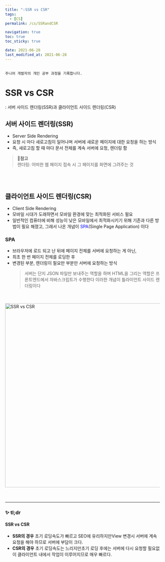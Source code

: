 ```yaml
---
title: "💡SSR vs CSR"
tags:
  - [CS]
permalink: /cs/SSRandCSR

navigation: true
toc: true
toc_sticky: true

date: 2021-06-28
last_modified_at: 2021-06-28
---
```


![]()

`주니어 개발자의 개인 공부 과정을 기록합니다.`

# SSR vs CSR

: 서버 사이드 렌더링(SSR)과 클라이언트 사이드 렌더링(CSR)

## 서버 사이드 렌더링(SSR)

- Server Side Rendering
- 요청 시 마다 새로고침이 일어나며 서버에 새로운 페이지에 대한 요청을 하는 방식
- 즉, 새로고침 할 때 마다 문서 전체를 계속 서버에 요청, 렌더링 함

> 📍**참고** <br />
> 렌더링: 어떠한 웹 페이지 접속 시 그 페이지를 화면에 그려주는 것

<br /><br />

## 클라이언트 사이드 렌더링(CSR)

- Client Side Rendering
- 모바일 시대가 도래하면서 모바일 환경에 맞는 최적화된 서비스 필요
- 일반적인 컴퓨터에 비해 성능이 낮은 모바일에서 최적화시키기 위해 기존과 다른 방법이 필요 해졌고, 그래서 나온 개념이 <span style="color:blue">SPA</span>(Single Page Application) 이다

### SPA

- 브라우저에 로드 되고 난 뒤에 페이지 전체를 서버에 요청하는 게 아닌,
- 최초 한 번 페이지 전체를 로딩한 후
- 변경된 부분, 렌더링이 필요만 부분만 서버에 요청하는 방식
  > 서버는 단지 JSON 파일만 보내주는 역할을 하며 HTML을 그리는 역할은 프론트엔드에서 자바스크립트가 수행한다
  > 이러한 개념이 틀라이언트 사이드 렌더링이다

<br /><br />
<img alt="SSR vs CSR" src="https://media.vlpt.us/images/seunghwa17/post/c0299af8-a465-48cb-9022-d49e8d8321e4/image.png" width="600px" /><br/>
<br /><br />

---

### ✨ tl;dr

#### SSR vs CSR

- **SSR의 경우** 초기 로딩속도가 빠르고 SEO에 유리하지만View 변경시 서버에 계속 요청을 해야 하므로 서버에 부담이 크다.
- **CSR의 경우** 초기 로딩속도는 느리지만초기 로딩 후에는 서버에 다시 요청할 필요없이 클라이언트 내에서 작업이 이루어지므로 매우 빠르다.

<br /><br />
